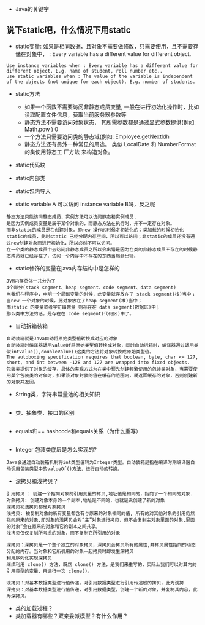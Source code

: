 * Java的关键字

## 说下static吧，什么情况下用static
* static变量: 如果是相同数据，且对象不需要做修改，只需要使用，且不需要存储在对象中， : Every variable has a different value for different object. 
```
Use instance variables when : Every variable has a different value for different object. E.g. name of student, roll number etc..
use static variables when : The value of the variable is independent of the objects (not unique for each object). E.g. number of students.
```
* static方法 
  * 如果一个函数不需要访问非静态成员变量, 一般在进行初始化操作时，比如读取配置文件信息，获取当前服务器参数等
  * 静态方法不需要访问对象状态， 其所需参数都是通过显式参数提供(例如: Math.pow ) 0 
  * 一个方法只需要访问类的静态域(例如: Employee.getNextldh
  * 静态方法还有另外一种常见的用途。 类似 LocalDate 和 NumberFormat 的类使用静态工 厂方法 来构造对象。
* static代码块
* static内部类
* static包内导入

* static variable A 可以访问 instance variable B吗，反之呢
```
静态方法只能访问静态成员，实例方法可以访问静态和实例成员.
是因为实例成员变量是属于某个对象的，而静态方法在执行时，并不一定存在对象。
而非static的成员是在创建对象，即new 操作的时候才初始化的；类加载的时候初始化static的成员，此时static 已经分配内存空间，所以可以访问；非static的成员还没有通过new创建对象而进行初始化，所以必然不可以访问。
在一个类的静态成员中去访问非静态成员之所以会出错是因为在类的非静态成员不存在的时候静态成员就已经存在了，访问一个内存中不存在的东西当然会出错。

```
* static修饰的变量在java内存结构中是怎样的
```
JVM内存总体一共分为了 
4个部分(stack segment、heap segment、code segment、data segment) 
当我们在程序中，申明一个局部变量的时候，此变量就存放在了 stack segment(栈)当中； 
当new 一个对象的时候，此对象放在了heap segment(堆)当中； 
而static 的变量或者字符串常量 则存在在 data segment(数据区)中； 
那么类中方法的话，是存在在 code segment(代码区)中了。

```
* 自动拆箱装箱
```
自动装箱就是Java自动将原始类型值转换成对应的对象
自动装箱时编译器调用valueOf将原始类型值转换成对象，同时自动拆箱时，编译器通过调用类似intValue(),doubleValue()这类的方法将对象转换成原始类型值。
The autoboxing specification requires that boolean, byte, char <= 127, short, and int between -128 and 127 are wrapped into fixed objects.
包装类提供了对象的缓存，具体的实现方式为在类中预先创建频繁使用的包装类对象，当需要使用某个包装类的对象时，如果该对象封装的值在缓存的范围内，就返回缓存的对象，否则创建新的对象并返回。
```
* String类，字符串常量池的相关知识
```

```
* 类、抽象类、接口的区别
```
```
* equals和== hashcode和equals关系（为什么重写）
```

```
* Integer 包装类底层是怎么实现的?
```
Java会通过自动装箱机制将int类型值转为Integer类型。自动装箱是指在编译时期编译器自动调用包装类型中的valueOf()方法，进行自动的转换。
```

* 深拷贝和浅拷贝？
```
引用拷贝 : 创建一个指向对象的引用变量的拷贝,地址值是相同的，指向了一个相同的对象.
对象拷贝: 创建对象本身的一个副本,地址是不同的，也就是说创建了新的对象
深拷贝和浅拷贝都是对象拷贝
浅拷贝: 被复制对象的所有变量都含有与原来的对象相同的值, 所有的对其他对象的引用仍然指向原来的对象,即对象的浅拷贝会对“主”对象进行拷贝，但不会复制主对象里面的对象,里面的对象“会在原来的对象和它的副本之间共享。
浅拷贝仅仅复制所考虑的对象，而不复制它所引用的对象

深拷贝：深拷贝是一个整个独立的对象拷贝，深拷贝会拷贝所有的属性,并拷贝属性指向的动态分配的内存。当对象和它所引用的对象一起拷贝时即发生深拷贝
利用序列化实现深拷贝
继续利用 clone() 方法，既然 clone() 方法，是我们来重写的，实际上我们可以对其内的引用类型的变量，再进行一次 clone()。

浅拷贝：对基本数据类型进行值传递，对引用数据类型进行引用传递般的拷贝，此为浅拷
深拷贝：对基本数据类型进行值传递，对引用数据类型，创建一个新的对象，并复制其内容，此为深拷贝。
```
* 类的加载过程？
* 类加载器有哪些？双亲委派模型？有什么作用？

